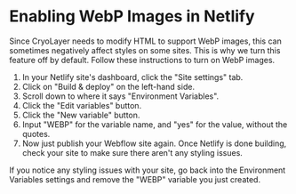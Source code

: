 # Enabling WebP Images in Netlify

Since CryoLayer needs to modify HTML to support WebP images, this can sometimes negatively affect styles on some sites. This is why we turn this feature off by default. Follow these instructions to turn on WebP images.

1. In your Netlify site's dashboard, click the "Site settings" tab.
1. Click on "Build & deploy" on the left-hand side.
1. Scroll down to where it says "Environment Variables".
1. Click the "Edit variables" button.
1. Click the "New variable" button.
1. Input "WEBP" for the variable name, and "yes" for the value, without the quotes.
1. Now just publish your Webflow site again. Once Netlify is done building, check your site to make sure there aren't any styling issues.

If you notice any styling issues with your site, go back into the Environment Variables settings and remove the "WEBP" variable you just created.